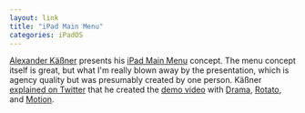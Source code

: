 ```yaml
---
layout: link
title: "iPad Main Menu"
categories: iPadOS
---
```


[Alexander Käßner](https://twitter.com/alexkaessner/) presents his [iPad Main Menu](https://ipadmenu.study/) concept. The menu concept itself is great, but what I'm really blown away by the presentation, which is agency quality but was presumably created by one person. Käßner [explained on Twitter](https://twitter.com/alexkaessner/status/1247586881061228545) that he created the [demo video](https://vimeo.com/404389115) with [Drama](https://drama.app/), [Rotato](https://www.rotato.xyz/), and [Motion](https://www.apple.com/final-cut-pro/motion/).

